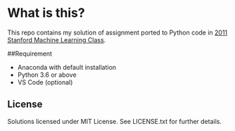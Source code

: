 # What is this?

This repo contains my solution of assignment ported to Python code in [2011 Stanford Machine Learning Class](https://www.coursera.org/learn/machine-learning/).

##Requirement
- Anaconda with default installation
- Python 3.6 or above
- VS Code (optional)


## License

Solutions licensed under MIT License. See LICENSE.txt for further details.


